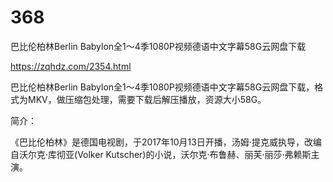 # 368
巴比伦柏林Berlin Babylon全1～4季1080P视频德语中文字幕58G云网盘下载

https://zqhdz.com/2354.html

巴比伦柏林Berlin Babylon全1～4季1080P视频德语中文字幕58G云网盘下载，格式为MKV，做压缩包处理，需要下载后解压播放，资源大小58G。

简介：

《巴比伦柏林》是德国电视剧，于2017年10月13日开播，汤姆·提克威执导，改编自沃尔克·库彻亚(Volker Kutscher)的小说，沃尔克·布鲁赫、丽芙·丽莎·弗赖斯主演。
